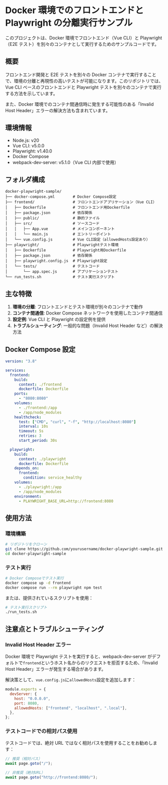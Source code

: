 # Docker 環境でのフロントエンドと Playwright の分離実行サンプル

このプロジェクトは、Docker 環境でフロントエンド（Vue CLI）と Playwright（E2E テスト）を別々のコンテナとして実行するためのサンプルコードです。

## 概要

フロントエンド開発と E2E テストを別々の Docker コンテナで実行することで、環境の分離と再現性の高いテストが可能になります。このリポジトリでは、Vue CLI ベースのフロントエンドと Playwright テストを別々のコンテナで実行する方法を示しています。

また、Docker 環境でのコンテナ間通信時に発生する可能性のある「Invalid Host Header」エラーの解決方法も含まれています。

## 環境情報

- Node.js: v20
- Vue CLI: v5.0.0
- Playwright: v1.40.0
- Docker Compose
- webpack-dev-server: v5.1.0（Vue CLI 内部で使用）

## フォルダ構成

```
docker-playwright-sample/
├── docker-compose.yml        # Docker Compose設定
├── frontend/                 # フロントエンドアプリケーション（Vue CLI）
│   ├── Dockerfile            # フロントエンド用Dockerfile
│   ├── package.json          # 依存関係
│   ├── public/               # 静的ファイル
│   ├── src/                  # ソースコード
│   │   ├── App.vue           # メインコンポーネント
│   │   └── main.js           # エントリーポイント
│   └── vue.config.js         # Vue CLI設定（allowedHosts設定あり）
├── playwright/               # Playwrightテスト環境
│   ├── Dockerfile            # Playwright用Dockerfile
│   ├── package.json          # 依存関係
│   ├── playwright.config.js  # Playwright設定
│   └── tests/                # テストコード
│       └── app.spec.js       # アプリケーションテスト
└── run_tests.sh              # テスト実行スクリプト
```

## 主な特徴

1. **環境の分離**: フロントエンドとテスト環境が別々のコンテナで動作
2. **コンテナ間通信**: Docker Compose ネットワークを使用したコンテナ間通信
3. **設定例**: Vue CLI と Playwright の設定例を提供
4. **トラブルシューティング**: 一般的な問題（Invalid Host Header など）の解決方法

## Docker Compose 設定

```yaml
version: "3.8"

services:
  frontend:
    build:
      context: ./frontend
      dockerfile: Dockerfile
    ports:
      - "8080:8080"
    volumes:
      - ./frontend:/app
      - /app/node_modules
    healthcheck:
      test: ["CMD", "curl", "-f", "http://localhost:8080"]
      interval: 10s
      timeout: 5s
      retries: 3
      start_period: 30s

  playwright:
    build:
      context: ./playwright
      dockerfile: Dockerfile
    depends_on:
      frontend:
        condition: service_healthy
    volumes:
      - ./playwright:/app
      - /app/node_modules
    environment:
      - PLAYWRIGHT_BASE_URL=http://frontend:8080
```

## 使用方法

### 環境構築

```bash
# リポジトリをクローン
git clone https://github.com/yourusername/docker-playwright-sample.git
cd docker-playwright-sample
```

### テスト実行

```bash
# Docker Composeでテスト実行
docker compose up -d frontend
docker compose run --rm playwright npm test
```

または、提供されているスクリプトを使用：

```bash
# テスト実行スクリプト
./run_tests.sh
```

## 注意点とトラブルシューティング

### Invalid Host Header エラー

Docker 環境で Playwright テストを実行すると、webpack-dev-server がデフォルトで`frontend`というホスト名からのリクエストを拒否するため、「Invalid Host Header」エラーが発生する場合があります。

解決策として、`vue.config.js`に`allowedHosts`設定を追加します：

```javascript
module.exports = {
  devServer: {
    host: "0.0.0.0",
    port: 8080,
    allowedHosts: ["frontend", "localhost", ".local"],
  },
};
```

### テストコードでの相対パス使用

テストコードでは、絶対 URL ではなく相対パスを使用することをお勧めします：

```javascript
// 推奨（相対パス）
await page.goto("/");

// 非推奨（絶対URL）
await page.goto("http://frontend:8080/");
```
